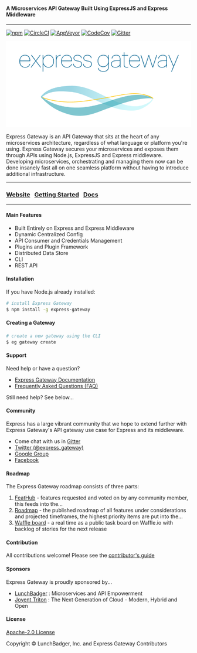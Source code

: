 #### A Microservices API Gateway Built Using ExpressJS and Express Middleware
----

[![npm][npm-version-badge]][npm-package-url]
[![CircleCI][circleci-badge]][circleci-master-url]
[![AppVeyor][appveyor-badge]][appveyor-master-url]
[![CodeCov][codecov-badge]][codecov-master-url]
[![Gitter][gitter-badge]][gitter-room-url]

[![Express-Gateway][eg-wordmark-companion]][eg-website]

Express Gateway is an API Gateway that sits at the heart of any microservices architecture, regardless of what language or platform you're using. Express Gateway secures your microservices and exposes them through APIs using Node.js, ExpressJS and Express middleware. Developing microservices, orchestrating and managing them now can be done insanely fast all on one seamless platform without having to introduce additional infrastructure.

---

### [Website][eg-website] &nbsp; [Getting Started][eg-getting-started] &nbsp; [Docs][eg-docs]

---
#### Main Features
- Built Entirely on Express and Express Middleware
- Dynamic Centralized Config
- API Consumer and Credentials Management
- Plugins and Plugin Framework
- Distributed Data Store
- CLI
- REST API

#### Installation
If you have Node.js already installed:

```bash
# install Express Gateway
$ npm install -g express-gateway
```

#### Creating a Gateway

```bash
# create a new gateway using the CLI
$ eg gateway create
```

#### Support
Need help or have a question?
- [Express Gateway Documentation][eg-docs]
- [Frequently Asked Questions (FAQ)][eg-faq]

Still need help? See below...

#### Community
Express has a large vibrant community that we hope to extend further with Express Gateway's API gateway use case for Express and its middleware.

- Come chat with us in [Gitter][gitter-room-url]
- [Twitter (@express_gateway)][eg-twitter]
- [Google Group][eg-newsgroup]
- [Facebook][eg-facebook]

#### Roadmap
The Express Gateway roadmap consists of three parts:
1. [FeatHub][eg-feathub] - features requested and voted on by any community member, this feeds into the...
2. [Roadmap][eg-roadmap] - the published roadmap of all features under considerations and projected timeframes, the highest priority items are put into the...
3. [Waffle board][eg-waffle] - a real time as a public task board on Waffle.io with backlog of stories for the next release

#### Contribution
All contributions welcome! Please see the [contributor's guide][contributor-guide]

#### Sponsors
Express Gateway is proudly sponsored by...
- [LunchBadger][lb-url] : Microservices and API Empowerment
- [Joyent Triton][joyent-url] : The Next Generation of Cloud - Modern, Hybrid and Open

#### License

[Apache-2.0 License][apache-license]

Copyright © LunchBadger, Inc. and Express Gateway Contributors

[comment]: <> (Links Section)
[npm-version-badge]: https://img.shields.io/npm/v/express-gateway.svg
[npm-package-url]: https://www.npmjs.com/package/express-gateway
[circleci-badge]: https://circleci.com/gh/ExpressGateway/express-gateway/tree/master.svg?style=shield&circle-token=ac6b0e86b46220da43a5ae63a267d12e81ccb2d5
[circleci-master-url]: https://circleci.com/gh/ExpressGateway/express-gateway/tree/master
[appveyor-badge]: https://img.shields.io/appveyor/ci/kevinswiber/express-gateway/master.svg
[appveyor-master-url]: https://ci.appveyor.com/project/kevinswiber/express-gateway
[codecov-badge]: https://img.shields.io/codecov/c/github/ExpressGateway/express-gateway/master.svg
[codecov-master-url]: https://codecov.io/gh/ExpressGateway/express-gateway
[gitter-badge]: https://img.shields.io/gitter/room/expressgateway/express-gateway.svg
[gitter-room-url]: https://gitter.im/ExpressGateway/express-gateway
[eg-wordmark-companion]: logo/wordmark-and-companion-graphic/ExpressGateway_Wordmark+Companion.png
[eg-website]: http://www.express-gateway.io
[eg-getting-started]: http://www.express-gateway.io/getting-started
[eg-docs]: http://www.express-gateway.io/docs
[eg-feathub]: http://feathub.com/ExpressGateway/express-gateway
[eg-roadmap]: https://github.com/ExpressGateway/express-gateway/wiki/Express-Gateway-Roadmap
[eg-waffle]: https://waffle.io/ExpressGateway/express-gateway
[eg-faq]: http://www.express-gateway.io/docs/faq
[eg-twitter]: https://twitter.com/express_gateway
[eg-newsgroup]: https://groups.google.com/a/express-gateway.io/forum/#!forum/discuss
[eg-facebook]: https://www.facebook.com/expressjsgateway
[contributor-guide]: https://github.com/ExpressGateway/express-gateway/blob/master/Contributing.md
[lb-url]: https://www.lunchbadger.com
[joyent-url]: https://www.joyent.com
[apache-license]: https://github.com/expressgateway/express-gateway/blob/master/LICENSE.md  
